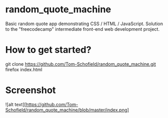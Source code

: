 # random_quote_machine
Basic random quote app demonstrating CSS / HTML / JavaScript. Solution to the "freecodecamp" intermediate front-end web development project.
# How to get started?
git clone https://github.com/Tom-Schofield/random_quote_machine.git
firefox index.html
# Screenshot
![alt text][https://github.com/Tom-Schofield/random_quote_machine/blob/master/index.png]
